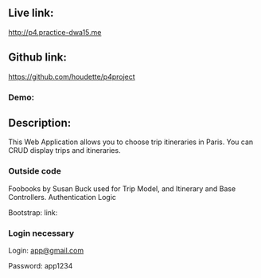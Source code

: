 

## Live link:

http://p4.practice-dwa15.me

## Github link: 
https://github.com/houdette/p4project

### Demo: 


## Description: 

This Web Application allows you to choose trip itineraries in Paris. You can CRUD display trips and itineraries. 

### Outside code

Foobooks by Susan Buck used for Trip Model, and Itinerary  and Base Controllers. Authentication Logic

Bootstrap: link: 


### Login necessary

Login: app@gmail.com 

Password: app1234

